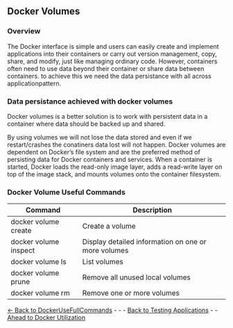 ## Docker Volumes
### Overview

The Docker interface is simple and users can easily create and implement applications into their containers or carry out version management, copy, share, and modify, just like managing ordinary code. However, containers often need to use data beyond their container or share data between containers. to achieve this we need the data persistance with all across applicationpattern.

### Data persistance achieved with docker volumes 
Docker volumes is a better solution is to work with persistent data in a container where data should be backed up and shared.

By using volumes  we will not lose the data stored and even if we restart/crashes the conatiners data lost will not happen. Docker volumes are dependent on Docker’s file system and are the preferred method of persisting data for Docker containers and services. When a container is started, Docker loads the read-only image layer, adds a read-write layer on top of the image stack, and mounts volumes onto the container filesystem.

### Docker Volume Useful Commands

|Command	|Description|
|------------|-------------------|
|docker volume create|	  Create a volume|
|docker volume inspect| 	Display detailed information on one or more volumes|
|docker volume ls	   |   List volumes|
|docker volume prune	    |Remove all unused local volumes|
|docker volume rm	     | Remove one or more volumes|


[<- Back to DockerUseFullCommands](./DockerUsefullCommands.md) - - - [Back to Testing Applications](../../../TestingApplications.md) - - [Ahead to Docker Utilization](./UtilizationInSDN.md)